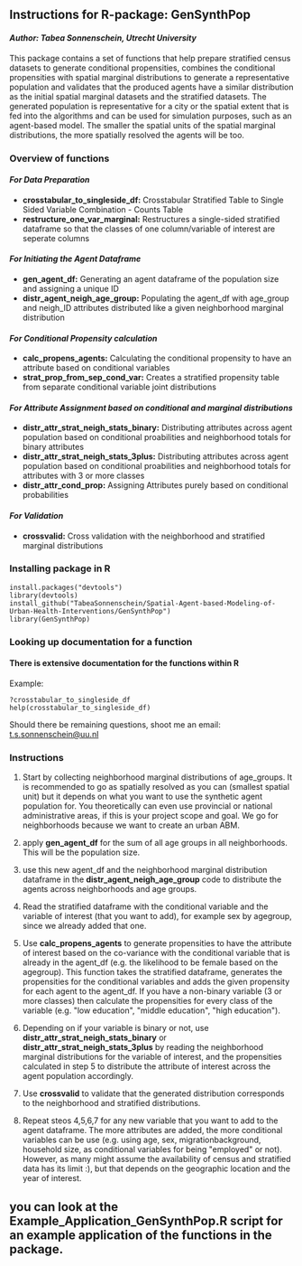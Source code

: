 ## **Instructions for R-package: GenSynthPop**
#### *Author: Tabea Sonnenschein, Utrecht University*

This package contains a set of functions that help prepare stratified census datasets to generate conditional propensities, combines the conditional propensities with spatial marginal distributions to generate a representative population and validates that the produced agents have a similar distribution as the initial spatial marginal datasets and the stratified datasets. The generated population is  representative for a city or the spatial extent that is fed into the algorithms and can be used for simulation purposes, such as an agent-based model. The smaller the spatial units of the spatial marginal distributions, the more spatially resolved the agents will be too.

### Overview of functions

#### *For Data Preparation*
* **crosstabular_to_singleside_df:** Crosstabular Stratified Table to Single Sided Variable Combination - Counts Table
* **restructure_one_var_marginal:** Restructures a single-sided stratified dataframe so that the classes of one column/variable of interest are seperate columns

#### *For Initiating the Agent Dataframe*
* **gen_agent_df:** Generating an agent dataframe of the population size and assigning a unique ID
* **distr_agent_neigh_age_group:** Populating the agent_df with age_group and neigh_ID attributes distributed like a given neighborhood marginal distribution

#### *For Conditional Propensity calculation*
* **calc_propens_agents:** Calculating the conditional propensity to have an attribute based on conditional variables
* **strat_prop_from_sep_cond_var:** Creates a stratified propensity table from separate conditional variable joint distributions

#### *For Attribute Assignment based on conditional and marginal distributions*
* **distr_attr_strat_neigh_stats_binary:** Distributing attributes across agent population based on conditional proabilities and neighborhood totals for binary attributes
* **distr_attr_strat_neigh_stats_3plus:** Distributing attributes across agent population based on conditional proabilities and neighborhood totals for attributes with 3 or more classes
* **distr_attr_cond_prop:** Assigning Attributes purely based on conditional probabilities

#### *For Validation*
* **crossvalid:** Cross validation with the neighborhood and stratified marginal distributions


### Installing package in R
	install.packages("devtools")
	library(devtools)
	install_github("TabeaSonnenschein/Spatial-Agent-based-Modeling-of-Urban-Health-Interventions/GenSynthPop")
	library(GenSynthPop)

### Looking up documentation for a function
#### There is extensive documentation for the functions within R

Example:

	?crosstabular_to_singleside_df
	help(crosstabular_to_singleside_df)

Should there be remaining questions, shoot me an email: t.s.sonnenschein@uu.nl

### Instructions

1. Start by collecting neighborhood marginal distributions of age_groups. It is recommended to go as spatially resolved as you can (smallest spatial unit) but it depends on what you want to use the synthetic agent population for. You theoretically can even use provincial or national administrative areas, if this is your project scope and goal. We go for neighborhoods because we want to  create an urban ABM.

2. apply **gen_agent_df** for the sum of all age groups in all neighborhoods. This will be the population size.

3. use this new agent_df and the neighborhood marginal distribution dataframe in the **distr_agent_neigh_age_group** code to distribute the agents across neighborhoods and age groups.

4. Read the stratified dataframe with the conditional variable and the variable of interest (that you want to add), for example sex by agegroup, since we already added that one.

5. Use **calc_propens_agents** to generate propensities to have the attribute of interest based on the co-variance with the conditional variable that is already in the agent_df (e.g. the likelihood to be female based on the agegroup). This function takes the stratified dataframe, generates the propensities for the conditional variables and adds the given propensity for each agent to the agent_df. If you have a non-binary variable (3 or more classes) then calculate the propensities for every class of the variable (e.g. "low education", "middle education", "high education").

6. Depending on if your variable is binary or not, use **distr_attr_strat_neigh_stats_binary** or **distr_attr_strat_neigh_stats_3plus** by reading the neighborhood marginal distributions for the variable of interest, and the propensities calculated in step 5 to distribute the attribute of interest across the agent population accordingly.

7. Use **crossvalid** to validate that the generated distribution corresponds to the neighborhood and stratified distributions.

8. Repeat steos 4,5,6,7 for any new variable that you want to add to the agent dataframe. The more attributes are added, the more conditional variables can be use (e.g. using age, sex, migrationbackground, household size, as conditional variables for being "employed" or not). However, as many might assume the availability of census and stratified data has its limit :), but that depends on the geographic location and the year of interest.


## you can look at the Example_Application_GenSynthPop.R script for an example application of the functions in the package.